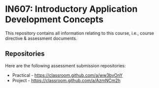 # IN607: Introductory Application Development Concepts

This repository contains all information relating to this course, i.e., course directive & assessment documents.

## Repositories
Here are the following assessment submission repositories:

* Practical - https://classroom.github.com/a/ww3bvOnY
* Project - https://classroom.github.com/a/AzmNCm2h
